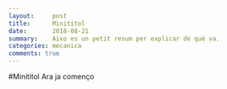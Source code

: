 ```yaml
---
layout:     post
title:      Minititol
date:       2018-08-21
summary:    Aixo es un petit resum per explicar de què va.
categories: mecanica
comments: true
---
```

#Minititol
Ara ja començo